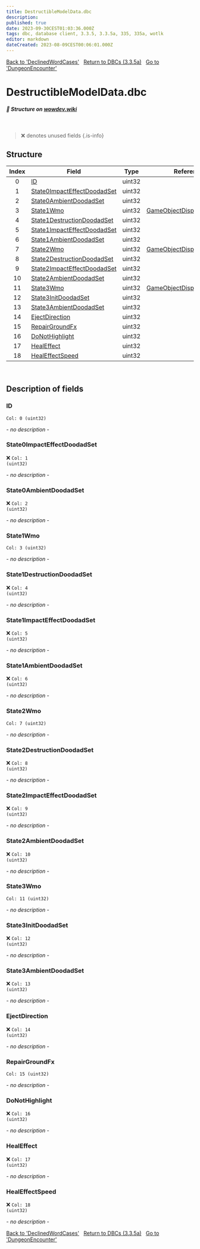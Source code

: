 ```yaml
---
title: DestructibleModelData.dbc
description:
published: true
date: 2023-09-30CEST01:03:36.000Z
tags: dbc, database client, 3.3.5, 3.3.5a, 335, 335a, wotlk
editor: markdown
dateCreated: 2023-08-09CEST00:06:01.000Z
---
```

<a href="https://trinitycore.info/files/DBC/335/declinedwordcases" class="mt-5 v-btn v-btn--depressed v-btn--flat v-btn--outlined theme--light v-size--default darkblue--text text--lighten-3"><span class="v-btn__content"><i aria-hidden="true" class="v-icon notranslate v-icon--left mdi mdi-arrow-left theme--light"></i><span>Back to 'DeclinedWordCases'</span></span></a>&nbsp;&nbsp;&nbsp;<a href="https://trinitycore.info/files/DBC/335/DBC" class="mt-5 v-btn v-btn--depressed v-btn--flat v-btn--outlined theme--light v-size--default darkblue--text text--lighten-3"><span class="v-btn__content"><i aria-hidden="true" class="v-icon notranslate v-icon--left mdi mdi-home-outline theme--light"></i><span>Return to DBCs (3.3.5a)</span></span></a>&nbsp;&nbsp;&nbsp;<a href="https://trinitycore.info/files/DBC/335/dungeonencounter" class="mt-5 v-btn v-btn--depressed v-btn--flat v-btn--outlined theme--light v-size--default darkblue--text text--lighten-3"><span class="v-btn__content"><span>Go to 'DungeonEncounter'</span><i aria-hidden="true" class="v-icon notranslate v-icon--right mdi mdi-arrow-right theme--light"></i></span></a>

# DestructibleModelData.dbc
##### :pencil: Structure on [wowdev.wiki](https://wowdev.wiki/DB/DestructibleModelData)
&nbsp;

> :x: denotes unused fields
{.is-info}


## Structure

| Index | Field | Type | Reference |
| :---: | --- | :---: | --- |
| 0 | [ID](#id-alt) | uint32 |  |
| 1 | [State0ImpactEffectDoodadSet](#state0impacteffectdoodadset) | uint32 |  |
| 2 | [State0AmbientDoodadSet](#state0ambientdoodadset) | uint32 |  |
| 3 | [State1Wmo](#state1wmo) | uint32 | [GameObjectDisplayInfo.dbc/0](/files/DBC/335/gameobjectdisplayinfo#id-alt) |
| 4 | [State1DestructionDoodadSet](#state1destructiondoodadset) | uint32 |  |
| 5 | [State1ImpactEffectDoodadSet](#state1impacteffectdoodadset) | uint32 |  |
| 6 | [State1AmbientDoodadSet](#state1ambientdoodadset) | uint32 |  |
| 7 | [State2Wmo](#state2wmo) | uint32 | [GameObjectDisplayInfo.dbc/0](/files/DBC/335/gameobjectdisplayinfo#id-alt) |
| 8 | [State2DestructionDoodadSet](#state2destructiondoodadset) | uint32 |  |
| 9 | [State2ImpactEffectDoodadSet](#state2impacteffectdoodadset) | uint32 |  |
| 10 | [State2AmbientDoodadSet](#state2ambientdoodadset) | uint32 |  |
| 11 | [State3Wmo](#state3wmo) | uint32 | [GameObjectDisplayInfo.dbc/0](/files/DBC/335/gameobjectdisplayinfo#id-alt) |
| 12 | [State3InitDoodadSet](#state3initdoodadset) | uint32 |  |
| 13 | [State3AmbientDoodadSet](#state3ambientdoodadset) | uint32 |  |
| 14 | [EjectDirection](#ejectdirection) | uint32 |  |
| 15 | [RepairGroundFx](#repairgroundfx) | uint32 |  |
| 16 | [DoNotHighlight](#donothighlight) | uint32 |  |
| 17 | [HealEffect](#healeffect) | uint32 |  |
| 18 | [HealEffectSpeed](#healeffectspeed) | uint32 |  |
&nbsp;
## Description of fields

### ID <!-- {#id-alt} -->
<code>Col: 0 (uint32)</code>

*- no description -*
&nbsp;

### State0ImpactEffectDoodadSet
:x: <code>Col: 1 (uint32)</code>

*- no description -*
&nbsp;

### State0AmbientDoodadSet
:x: <code>Col: 2 (uint32)</code>

*- no description -*
&nbsp;

### State1Wmo
<code>Col: 3 (uint32)</code>

*- no description -*
&nbsp;

### State1DestructionDoodadSet
:x: <code>Col: 4 (uint32)</code>

*- no description -*
&nbsp;

### State1ImpactEffectDoodadSet
:x: <code>Col: 5 (uint32)</code>

*- no description -*
&nbsp;

### State1AmbientDoodadSet
:x: <code>Col: 6 (uint32)</code>

*- no description -*
&nbsp;

### State2Wmo
<code>Col: 7 (uint32)</code>

*- no description -*
&nbsp;

### State2DestructionDoodadSet
:x: <code>Col: 8 (uint32)</code>

*- no description -*
&nbsp;

### State2ImpactEffectDoodadSet
:x: <code>Col: 9 (uint32)</code>

*- no description -*
&nbsp;

### State2AmbientDoodadSet
:x: <code>Col: 10 (uint32)</code>

*- no description -*
&nbsp;

### State3Wmo
<code>Col: 11 (uint32)</code>

*- no description -*
&nbsp;

### State3InitDoodadSet
:x: <code>Col: 12 (uint32)</code>

*- no description -*
&nbsp;

### State3AmbientDoodadSet
:x: <code>Col: 13 (uint32)</code>

*- no description -*
&nbsp;

### EjectDirection
:x: <code>Col: 14 (uint32)</code>

*- no description -*
&nbsp;

### RepairGroundFx
<code>Col: 15 (uint32)</code>

*- no description -*
&nbsp;

### DoNotHighlight
:x: <code>Col: 16 (uint32)</code>

*- no description -*
&nbsp;

### HealEffect
:x: <code>Col: 17 (uint32)</code>

*- no description -*
&nbsp;

### HealEffectSpeed
:x: <code>Col: 18 (uint32)</code>

*- no description -*
&nbsp;

<a href="https://trinitycore.info/files/DBC/335/declinedwordcases" class="mt-5 v-btn v-btn--depressed v-btn--flat v-btn--outlined theme--light v-size--default darkblue--text text--lighten-3"><span class="v-btn__content"><i aria-hidden="true" class="v-icon notranslate v-icon--left mdi mdi-arrow-left theme--light"></i><span>Back to 'DeclinedWordCases'</span></span></a>&nbsp;&nbsp;&nbsp;<a href="https://trinitycore.info/files/DBC/335/DBC" class="mt-5 v-btn v-btn--depressed v-btn--flat v-btn--outlined theme--light v-size--default darkblue--text text--lighten-3"><span class="v-btn__content"><i aria-hidden="true" class="v-icon notranslate v-icon--left mdi mdi-home-outline theme--light"></i><span>Return to DBCs (3.3.5a)</span></span></a>&nbsp;&nbsp;&nbsp;<a href="https://trinitycore.info/files/DBC/335/dungeonencounter" class="mt-5 v-btn v-btn--depressed v-btn--flat v-btn--outlined theme--light v-size--default darkblue--text text--lighten-3"><span class="v-btn__content"><span>Go to 'DungeonEncounter'</span><i aria-hidden="true" class="v-icon notranslate v-icon--right mdi mdi-arrow-right theme--light"></i></span></a>
